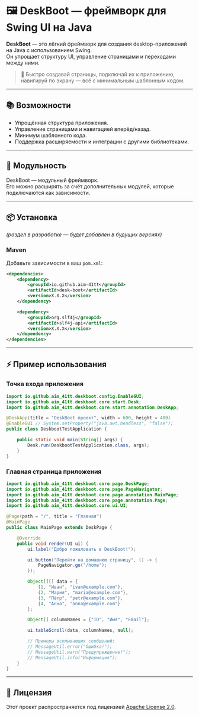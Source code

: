 # 🖼️ DeskBoot — фреймворк для Swing UI на Java

**DeskBoot** — это лёгкий фреймворк для создания desktop-приложений на Java с использованием Swing.  
Он упрощает структуру UI, управление страницами и переходами между ними.

> 🚀 Быстро создавай страницы, подключай их к приложению, навигируй по экрану — всё с минимальным шаблонным кодом.

---

## 📚 Возможности
- Упрощённая структура приложения.
- Управление страницами и навигацией вперёд/назад.
- Минимум шаблонного кода.
- Поддержка расширяемости и интеграции с другими библиотеками.

---
## 🧩 Модульность
DeskBoot — модульный фреймворк.  
Его можно расширять за счёт дополнительных модулей, которые подключаются как зависимости.

---
## 📦 Установка
*(раздел в разработке — будет добавлен в будущих версиях)*
### Maven
Добавьте зависимости в ваш `pom.xml`:

```xml
<dependencies>
    <dependency>
        <groupId>io.github.aim-41tt</groupId>
        <artifactId>desk-boot</artifactId>
        <version>X.X.X</version>
    </dependency>

    <dependency>
        <groupId>org.slf4j</groupId>
        <artifactId>slf4j-api</artifactId>
        <version>X.X.X</version>
    </dependency>
</dependencies>
```

---

## ⚡ Пример использования
### Точка входа приложения
```java
import io.github.aim_41tt.deskboot.config.EnableGUI;
import io.github.aim_41tt.deskboot.core.start.Desk;
import io.github.aim_41tt.deskboot.core.start.annotation.DeskApp;

@DeskApp(title = "DeskBoot проект", width = 600, height = 400)
@EnableGUI // System.setProperty("java.awt.headless", "false");
public class DeskbootTestApplication {

	public static void main(String[] args) {
		Desk.run(DeskbootTestApplication.class, args);
	}
}
```

### Главная страница приложения
```java
import io.github.aim_41tt.deskboot.core.page.DeskPage;
import io.github.aim_41tt.deskboot.core.page.PageNavigator;
import io.github.aim_41tt.deskboot.core.page.annotation.MainPage;
import io.github.aim_41tt.deskboot.core.page.annotation.Page;
import io.github.aim_41tt.deskboot.core.ui.UI;

@Page(path = "/", title = "Главная")
@MainPage
public class MainPage extends DeskPage {

    @Override
    public void render(UI ui) {
        ui.label("Добро пожаловать в DeskBoot!");

        ui.button("Перейти на домашнюю страницу", () -> {
            PageNavigator.go("/home");
        });

        Object[][] data = {
            {1, "Иван", "ivan@example.com"},
            {2, "Мария", "maria@example.com"},
            {3, "Пётр", "petr@example.com"},
            {4, "Анна", "anna@example.com"}
        };

        Object[] columnNames = {"ID", "Имя", "Email"};

        ui.tableScroll(data, columnNames, null);

        // Примеры всплывающих сообщений:
        // MessageUtil.error("Ошибка!");
        // MessageUtil.warn("Предупреждение!");
        // MessageUtil.info("Информация");
    }
}
```

---

## 📄 Лицензия
Этот проект распространяется под лицензией [Apache License 2.0](./LICENSE).


